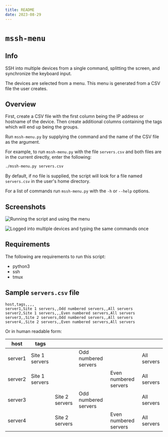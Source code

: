 ```yaml
---
title: README
date: 2023-08-29
---
```


# `mssh-menu`

## Info

SSH into multiple devices from a single command, splitting the screen, and synchronize the keyboard input.

The devices are selected from a menu. This menu is generated from a CSV file the user creates.


## Overview

First, create a CSV file with the first column being the IP address or hostname of the device. Then create additional columns containing the tags which will end up being the groups.

Run `mssh-menu.py` by supplying the command and the name of the CSV file as the argument. 

For example, to run `mssh-menu.py` with the file `servers.csv` and both files are in the current directly, enter the following:

```bash
./mssh-menu.py servers.csv
```

By default, if no file is supplied, the script will look for a file named `servers.csv` in the user's home directory.

For a list of commands run `mssh-menu.py` with the `-h` or `--help` options.

## Screenshots

![Running the script and using the menu](../figures/mssh-menu.py.1.png)

![Logged into multiple devices and typing the same commands once](../figures/mssh-menu.py.2.png)

## Requirements

The following are requirements to run this script:

- python3
- ssh
- tmux


## Sample `servers.csv` file

```
host,tags,,,,
server1,Site 1 servers,,Odd numbered servers,,All servers
server2,Site 1 servers,,,Even numbered servers,All servers
server3,,Site 2 servers,Odd numbered servers,,All servers
server4,,Site 2 servers,,Even numbered servers,All servers
```

Or in human readable form:


| host    | tags           |                |                      |                       |             |
|---------|----------------|----------------|----------------------|-----------------------|-------------|
| server1 | Site 1 servers |                | Odd numbered servers |                       | All servers |
| server2 | Site 1 servers |                |                      | Even numbered servers | All servers |
| server3 |                | Site 2 servers | Odd numbered servers |                       | All servers |
| server4 |                | Site 2 servers |                      | Even numbered servers | All servers |
